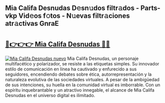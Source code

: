 ## Mia Califa Desnudas D𝚎sn𝚞dos filtr𝚊dos - Parts-vkp Vid𝚎os f𝚘tos - N𝚞evas filtr𝚊ciones atr𝚊ctivas GnraE

# <h2><a href="http://mbavlui.tromn.icu/?c=Mia+Califa+Desnudas">🔗👉👉👉 Mia Califa Desnudas 🔗🔗</a></h2>

[![Mia Califa Desnudas nuevo](https://i.imgur.com/pEAQMta.gif)](http://mbavlui.tromn.icu/?c=Mia+Califa+Desnudas)
Mia Califa Desnudas, un personaje multifacético y polarizador, se resiste a las etiquetas simples. Su innovador estilo de comunicación en línea ha cautivado y enfurecido a sus seguidores, encendiendo debates sobre ética, autorrepresentación y la naturaleza evolutiva de las sociedades virtuales. A pesar de la ambigüedad de sus intenciones, su huella en la comunidad virtual es imborrable. Con un espíritu inquebrantable y un atractivo innegable, el alcance de Mia Califa Desnudas en el universo digital es ilimitado.
